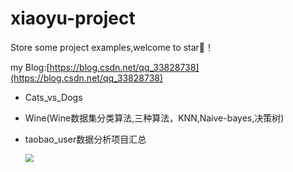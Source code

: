 # xiaoyu-project
Store some project examples,welcome to star🌟！

my Blog:[https://blog.csdn.net/qq_33828738](https://blog.csdn.net/qq_33828738)

- Cats_vs_Dogs

- Wine(Wine数据集分类算法,三种算法，KNN,Naive-bayes,决策树)

- taobao_user数据分析项目汇总

  <img src="https://tva1.sinaimg.cn/large/008eGmZEly1gmp9y8efo8j31hg0sagrx.jpg" style="zoom:80%;" />
